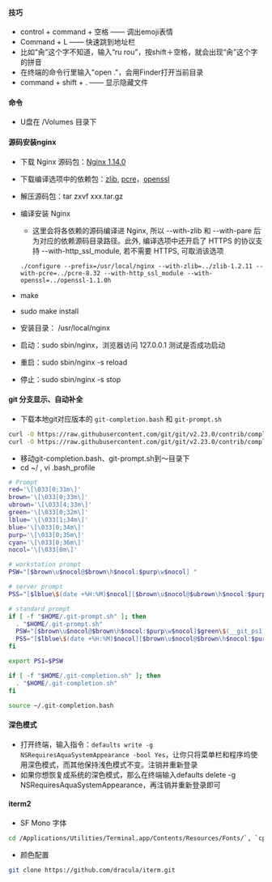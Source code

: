 #### 技巧
 * control + command + 空格 —— 调出emoji表情
 * Command + L —— 快速跳到地址栏
 * 比如“肏”这个字不知道，输入“ru rou”，按shift＋空格，就会出现“肏”这个字的拼音
 * 在终端的命令行里输入"open ."，会用Finder打开当前目录
 * command + shift + . —— 显示隐藏文件

#### 命令
 * U盘在 /Volumes 目录下

#### 源码安装nginx
 * 下载 Nginx 源码包：[Nginx 1.14.0](http://nginx.org/en/download.html)
 * 下载编译选项中的依赖包：[zlib](http://zlib.net), [pcre](http://www.pcre.org)，[openssl](https://www.openssl.org/source/)
 * 解压源码包：tar zxvf xxx.tar.gz
 * 编译安装 Nginx
   * 这里会将各依赖的源码编译进 Nginx, 所以 --with-zlib 和 --with-pare 后为对应的依赖源码目录路径。此外, 编译选项中还开启了 HTTPS 的协议支持 --with-http_ssl_module, 若不需要 HTTPS, 可取消该选项

   ```
   ./configure --prefix=/usr/local/nginx --with-zlib=../zlib-1.2.11 --with-pcre=../pcre-8.32 --with-http_ssl_module --with-openssl=../openssl-1.1.0h
   ```

  * make  
  * sudo make install

 * 安装目录： /usr/local/nginx
 * 启动：sudo sbin/nginx，浏览器访问 127.0.0.1 测试是否成功启动
 * 重启：sudo sbin/nginx -s reload
 * 停止：sudo sbin/nginx -s stop


#### git 分支显示、自动补全
 * 下载本地git对应版本的 `git-completion.bash` 和 `git-prompt.sh`
 ```bash
 curl -O https://raw.githubusercontent.com/git/git/v2.23.0/contrib/completion/git-completion.bash
curl -O https://raw.githubusercontent.com/git/git/v2.23.0/contrib/completion/git-prompt.sh
 ```
 * 移动git-completion.bash、git-prompt.sh到～目录下
 * cd ~/ , vi .bash_profile
 ```bash
 # Prompt
 red='\[\033[0;31m\]'
 brown='\[\033[0;33m\]'
 ubrown='\[\033[4;33m\]'
 green='\[\033[0;32m\]'
 lblue='\[\033[1;34m\]'
 blue='\[\033[0;34m\]'
 purp='\[\033[0;35m\]'
 cyan='\[\033[0;36m\]'
 nocol='\[\033[0m\]'

 # workstation prompt
 PSW="[$brown\u$nocol@$brown\h$nocol:$purp\w$nocol] "

 # server prompt
 PSS="[$lblue\$(date +%H:%M)$nocol][$brown\u$nocol@$ubrown\h$nocol:$purp\w$nocol] "

 # standard prompt
 if [ -f "$HOME/.git-prompt.sh" ]; then
   . "$HOME/.git-prompt.sh"
   PSW="[$brown\u$nocol@$brown\h$nocol:$purp\w$nocol]$green\$(__git_ps1)$nocol "
   PSS="[$lblue\$(date +%H:%M)$nocol][$brown\u$nocol@$brown\h$nocol:$purp\w$nocol]$green\$(__git_ps1)$nocol "
 fi

 export PS1=$PSW

 if [ -f "$HOME/.git-completion.sh" ]; then
   . "$HOME/.git-completion.sh"
 fi

 source ~/.git-completion.bash
 ```

#### 深色模式
* 打开终端，输入指令：`defaults write -g NSRequiresAquaSystemAppearance -bool Yes`，让你只将菜单栏和程序坞使用深色模式，而其他保持浅色模式不变。注销并重新登录
* 如果你想恢复成系统的深色模式，那么在终端输入defaults delete -g NSRequiresAquaSystemAppearance，再注销并重新登录即可

#### iterm2
* SF Mono 字体
```bash
cd /Applications/Utilities/Terminal.app/Contents/Resources/Fonts/`, `cp *.otf ~/Library/Fonts/`
```
* 颜色配置
```bash
git clone https://github.com/dracula/iterm.git
```